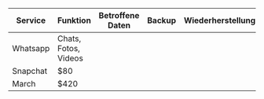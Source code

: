 | Service    | Funktion | Betroffene Daten | Backup | Wiederherstellung |
| -------- | ------- | -------- | -------- | -------- |
| Whatsapp  | Chats, Fotos, Videos   |
| Snapchat | $80     |
| March    | $420    |
